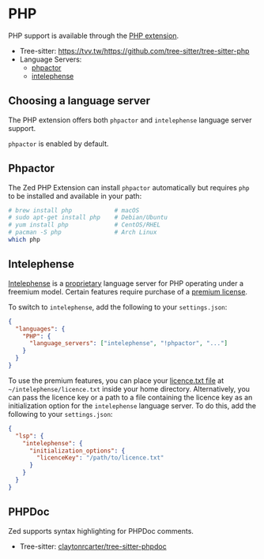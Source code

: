 # PHP

PHP support is available through the [PHP extension](https://tvv.tw/https://github.com/zed-extensions/php).

- Tree-sitter: https://tvv.tw/https://github.com/tree-sitter/tree-sitter-php
- Language Servers:
  - [phpactor](https://tvv.tw/https://github.com/phpactor/phpactor)
  - [intelephense](https://tvv.tw/https://github.com/bmewburn/vscode-intelephense/)

## Choosing a language server

The PHP extension offers both `phpactor` and `intelephense` language server support.

`phpactor` is enabled by default.

## Phpactor

The Zed PHP Extension can install `phpactor` automatically but requires `php` to be installed and available in your path:

```sh
# brew install php            # macOS
# sudo apt-get install php    # Debian/Ubuntu
# yum install php             # CentOS/RHEL
# pacman -S php               # Arch Linux
which php
```

## Intelephense

[Intelephense](https://intelephense.com/) is a [proprietary](https://tvv.tw/https://github.com/bmewburn/vscode-intelephense/blob/master/LICENSE.txt#L29) language server for PHP operating under a freemium model. Certain features require purchase of a [premium license](https://intelephense.com/).

To switch to `intelephense`, add the following to your `settings.json`:

```json
{
  "languages": {
    "PHP": {
      "language_servers": ["intelephense", "!phpactor", "..."]
    }
  }
}
```

To use the premium features, you can place your [licence.txt file](https://intelephense.com/faq.html) at `~/intelephense/licence.txt` inside your home directory. Alternatively, you can pass the licence key or a path to a file containing the licence key as an initialization option for the `intelephense` language server. To do this, add the following to your `settings.json`:

```json
{
  "lsp": {
    "intelephense": {
      "initialization_options": {
        "licenceKey": "/path/to/licence.txt"
      }
    }
  }
}
```

## PHPDoc

Zed supports syntax highlighting for PHPDoc comments.

- Tree-sitter: [claytonrcarter/tree-sitter-phpdoc](https://tvv.tw/https://github.com/claytonrcarter/tree-sitter-phpdoc)
